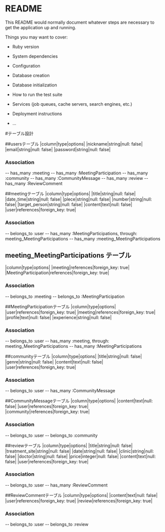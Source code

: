 # README

This README would normally document whatever steps are necessary to get the
application up and running.

Things you may want to cover:

* Ruby version

* System dependencies

* Configuration

* Database creation

* Database initialization

* How to run the test suite

* Services (job queues, cache servers, search engines, etc.)

* Deployment instructions

* ...

#テーブル設計

##usersテーブル
|column|type|options|
|nickname|string|null: false|
|email|string|null: false|
|password|string|null: false|
### Association
-- has_many :meeting
-- has_many :MeetingParticipation
-- has_many :community
-- has_many :CommunityMessage
-- has_many :review
-- has_many :ReviewComment

##meetingテーブル
|column|type|options|
|title|string|null: false|
|date_time|string|null: false|
|plece|string|null: false|
|number|string|null: false|
|target_person|string|null: false|
|content|text|null: false|
|user|references|foreign_key: true|
### Association
-- belongs_to :user
-- has_many :MeetingParticipations, through: meeting_MeetingParticipations
-- has_many :meeting_MeetingParticipations


## meeting_MeetingParticipations テーブル
|column|type|options|
|meeting|references|foreign_key: true|
|MeetingParticipation|references|foreign_key: true|
### Association
-- belongs_to :meeting
-- belongs_to :MeetingParticipation


##MeetingParticipationテーブル
|column|type|options|
|user|references|foreign_key: true|
|meeting|references|foreign_key: true|
|profile|text|null: false|
|experience|string|null: false|
### Association
-- belongs_to :user
-- has_many :meeting, through: meeting_MeetingParticipations
-- has_many :MeetingParticipations

##communityテーブル
|column|type|options|
|title|string|null: false|
|genre|string|null: false|
|content|text|null: false|
|user|references|foreign_key: true|
### Association
-- belongs_to :user
-- has_many :CommunityMessage

##CommunityMessageテーブル
|column|type|options|
|content|text|null: false|
|user|references|foreign_key: true|
|community|references|foreign_key: true|
### Association
-- belongs_to :user
-- belongs_to :community


##reviewテーブル
|column|type|options|
|title|string|null: false|
|treatment_site|string|null: false|
|date|string|null: false|
|clinic|string|null: false|
|doctor|string|null: false|
|price|integer|null: false|
|content|text|null: false|
|user|references|foreign_key: true|
### Association
-- belongs_to :user
-- has_many :ReviewComment

##ReviewCommentテーブル
|column|type|options|
|content|text|null: false|
|user|references|foreign_key: true|
|review|references|foreign_key: true|
### Association
-- belongs_to :user
-- belongs_to :review